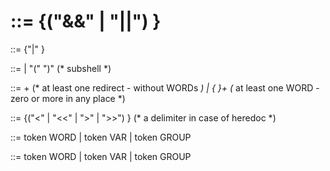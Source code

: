 


# <block> ::= <pipeline> {("&&" | "||") <pipeline>}

<pipeline> ::= <command> {"|" <command>}

<command> ::= <cmdlist>
		| "(" <cmdline> ")" <redir>	(* subshell *)

<cmdlist> ::= <redir>+			(* at least one redirect - without WORDs *)
		| <redir> {<arg> <redir>}+	(* at least one WORD - zero or more <redir> in any place *)

<redir> ::= {("<" | "<<" | ">" | ">>") <filename>}	(* a delimiter in case of heredoc *)

<arg> ::= token WORD | token VAR | token GROUP

<filename> ::= token WORD | token VAR | token GROUP

>
